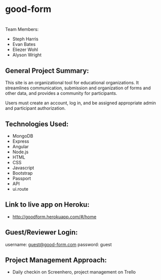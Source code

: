 # good-form

# 
Team Members:
* Steph Harris
* Evan Bates
* Eliezer Wohl
* Alyson Wright


## General Project Summary:

This site is an organizational tool for educational organizations. It streamlines communication, submission and organization of forms and other data, and provides a community for participants.

Users must create an account, log in, and be assigned appropriate admin and participant authorization.

## Technologies Used:
- MongoDB
- Express
- Angular
- Node.js
- HTML 
- CSS 
- Javascript
- Bootstrap
- Passport
- API
- ui.route

## Link to live app on Heroku:

- http://goodform.herokuapp.com/#/home

## Guest/Reviewer Login:

username: guest@good-form.com
password: guest

## Project Management Approach: 
* Daily checkin on Screenhero, project management on Trello 

